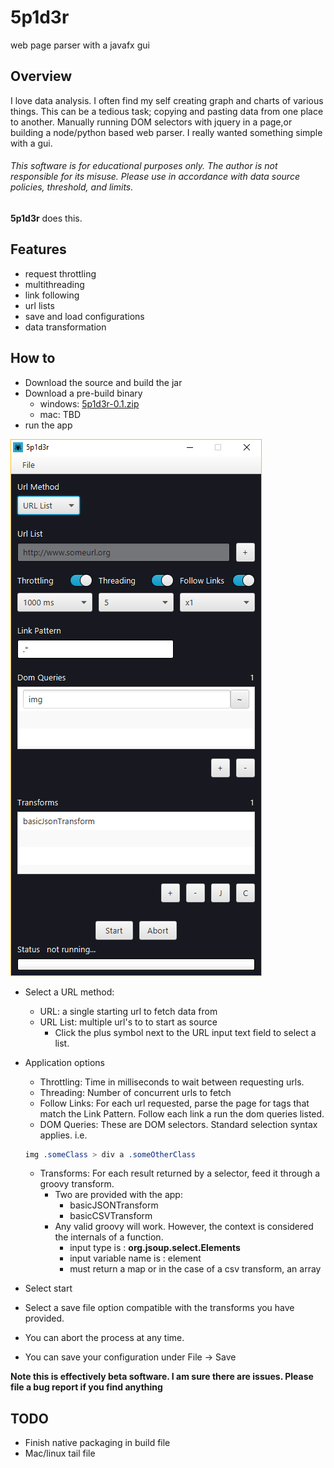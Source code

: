 # 5p1d3r
web page parser with a javafx gui

## Overview

I love data analysis. I often find my self creating graph and charts of various things. This can be a tedious task; copying and pasting data from one place to another. Manually running DOM selectors with jquery in a page,or building a node/python based web parser. I really wanted something simple with a gui.

###### *This software is for educational purposes only. The author is not responsible for its misuse. Please use in accordance with data source policies, threshold, and limits.*


**5p1d3r** does this.

## Features

- request throttling
- multithreading
- link following
- url lists
- save and load configurations
- data transformation

## How to

- Download the source and build the jar
- Download a pre-build binary
    - windows: [5p1d3r-0.1.zip](https://github.com/adamyork/5p1d3r/releases/download/0.1/5p1d3r-0.1.zip.windows.zip) 
    - mac: TBD
- run the app

![application preview](/app.png?raw=true "Application Preview")


- Select a URL method:
    - URL: a single starting url to fetch data from
    - URL List: multiple url's to to start as source
        - Click the plus symbol next to the URL input text field to select a list.

- Application options
    - Throttling: Time in milliseconds to wait between requesting urls.
    - Threading: Number of concurrent urls to fetch 
    - Follow Links: For each url requested, parse the page for <a> tags that match the Link Pattern. Follow each link a run the dom queries listed.
    - DOM Queries: These are DOM selectors. Standard selection syntax applies. i.e. 
    ````css
    img .someClass > div a .someOtherClass
    ````
    - Transforms: For each result returned by a selector, feed it through a groovy transform. 
        - Two are provided with the app: 
            - basicJSONTransform
            - basicCSVTransform
        - Any valid groovy will work. However, the context is considered the internals of a function.
            - input type is : **org.jsoup.select.Elements**
            - input variable name is : element
            - must return a map or in the case of a csv transform, an array
            
- Select start
- Select a save file option compatible with the transforms you have provided.
- You can abort the process at any time.
- You can save your configuration under File -> Save


**Note this is effectively beta software. I am sure there are issues. Please file a bug report if you find anything**

## TODO
- Finish native packaging in build file
- Mac/linux tail file